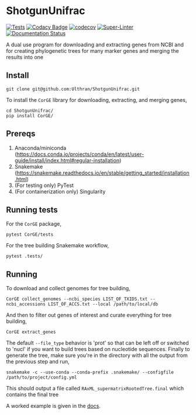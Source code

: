 # ShotgunUnifrac

<!--Begin status badges-->
[![Tests](https://github.com/Ulthran/ShotgunUnifrac/actions/workflows/test.yml/badge.svg)](https://github.com/Ulthran/ShotgunUnifrac/actions/workflows/test.yml)
[![Codacy Badge](https://app.codacy.com/project/badge/Grade/8a4d6355e9904ff0b120b2c276e438aa)](https://app.codacy.com/gh/Ulthran/ShotgunUnifrac/dashboard?utm_source=gh&utm_medium=referral&utm_content=&utm_campaign=Badge_grade)
[![codecov](https://codecov.io/gh/Ulthran/ShotgunUnifrac/branch/master/graph/badge.svg?token=N9KSWRS4XG)](https://codecov.io/gh/Ulthran/ShotgunUnifrac)
[![Super-Linter](https://github.com/Ulthran/ShotgunUnifrac/actions/workflows/linter.yml/badge.svg)](https://github.com/Ulthran/ShotgunUnifrac/actions/workflows/linter.yml)
[![Documentation Status](https://readthedocs.org/projects/shotgununifrac/badge/?version=stable)](https://shotgununifrac.readthedocs.io/en/stable/?badge=stable)
<!--End status badges-->

A dual use program for downloading and extracting genes from NCBI and for creating phylogenetic trees for many marker genes and merging the results into one

## Install

    git clone git@github.com:Ulthran/ShotgunUnifrac.git

To install the `CorGE` library for downloading, extracting, and merging genes,

    cd ShotgunUnifrac/
    pip install CorGE/

## Prereqs

1.  Anaconda/miniconda (https://docs.conda.io/projects/conda/en/latest/user-guide/install/index.html#regular-installation)
2.  Snakemake (https://snakemake.readthedocs.io/en/stable/getting_started/installation.html)
3.  (For testing only) PyTest
4.  (For containerization only) Singularity

## Running tests

For the `CorGE` package,

    pytest CorGE/tests

For the tree building Snakemake workflow,

    pytest .tests/

## Running

To download and collect genomes for tree building,

    CorGE collect_genomes --ncbi_species LIST_OF_TXIDS.txt --ncbi_accessions LIST_OF_ACCS.txt --local /path/to/local/db

And then to filter out genes of interest and curate everything for tree building,

    CorGE extract_genes

The default `--file_type` behavior is 'prot' so that can be left off or switched to 'nucl' if you want to build trees based on nucleotide sequences. Finally to generate the tree, make sure you're in the directory with all the output from the previous step and run,

    snakemake -c --use-conda --conda-prefix .snakemake/ --configfile /path/to/project/config.yml

This should output a file called `RAxML_supermatrixRootedTree.final` which contains the final tree

A worked example is given in the [docs](https://shotgununifrac.readthedocs.io/en/stable/quickstart.html).
